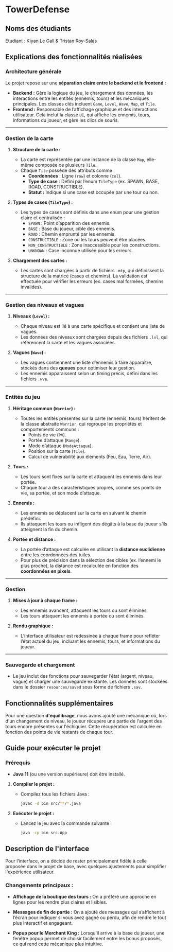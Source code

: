 # TowerDefense

## Noms des étudiants
Etudiant : Kiyan Le Gall & Tristan Roy-Salas

## Explications des fonctionnalités réalisées

### Architecture générale

Le projet repose sur une **séparation claire entre le backend et le frontend** :
- **Backend :** Gère la logique du jeu, le chargement des données, les interactions entre les entités (ennemis, tours) et les mécaniques principales. Les classes clés incluent `Game`, `Level`, `Wave`, `Map`, et `Tile`.
- **Frontend :** Responsable de l’affichage graphique et des interactions utilisateur. Cela inclut la classe `UI`, qui affiche les ennemis, tours, informations du joueur, et gère les clics de souris.

---

### Gestion de la carte

1. **Structure de la carte :**
   - La carte est représentée par une instance de la classe `Map`, elle-même composée de plusieurs `Tile`.
   - Chaque `Tile` possède des attributs comme :
     - **Coordonnées** : Ligne (`row`) et colonne (`col`).
     - **Type de case** : Défini par l’enum `TileType` (ex. SPAWN, BASE, ROAD, CONSTRUCTIBLE).
     - **Statut :** Indique si une case est occupée par une tour ou non.

2. **Types de cases (`TileType`) :**
   - Les types de cases sont définis dans une enum pour une gestion claire et centralisée :
     - `SPAWN` : Point d’apparition des ennemis.
     - `BASE` : Base du joueur, cible des ennemis.
     - `ROAD` : Chemin emprunté par les ennemis.
     - `CONSTRUCTIBLE` : Zone où les tours peuvent être placées.
     - `NON_CONSTRUCTIBLE` : Zone inaccessible pour les constructions.
     - `UNKNOWN` : Case inconnue utilisée pour les erreurs.

3. **Chargement des cartes :**
   - Les cartes sont chargées à partir de fichiers `.mtp`, qui définissent la structure de la matrice (cases et chemins). La validation est effectuée pour vérifier les erreurs (ex. cases mal formées, chemins invalides).

---

### Gestion des niveaux et vagues

1. **Niveaux (`Level`) :**
   - Chaque niveau est lié à une carte spécifique et contient une liste de vagues.
   - Les données des niveaux sont chargées depuis des fichiers `.lvl`, qui référencent la carte et les vagues associées.

2. **Vagues (`Wave`) :**
   - Les vagues contiennent une liste d’ennemis à faire apparaître, stockés dans des **queues** pour optimiser leur gestion.
   - Les ennemis apparaissent selon un timing précis, défini dans les fichiers `.wve`.

---

### Entités du jeu

1. **Héritage commun (`Warrior`) :**
   - Toutes les entités présentes sur la carte (ennemis, tours) héritent de la classe abstraite `Warrior`, qui regroupe les propriétés et comportements communs :
     - Points de vie (`PV`).
     - Portée d’attaque (`Range`).
     - Mode d’attaque (`ModeAttaque`).
     - Position sur la carte (`Tile`).
     - Calcul de vulnérabilité aux éléments (Feu, Eau, Terre, Air).

2. **Tours :**
   - Les tours sont fixes sur la carte et attaquent les ennemis dans leur portée.
   - Chaque tour a des caractéristiques propres, comme ses points de vie, sa portée, et son mode d’attaque.

3. **Ennemis :**
   - Les ennemis se déplacent sur la carte en suivant le chemin prédéfini.
   - Ils attaquent les tours ou infligent des dégâts à la base du joueur s’ils atteignent la fin du chemin.

4. **Portée et distance :**
   - La portée d’attaque est calculée en utilisant la **distance euclidienne** entre les coordonnées des tuiles.
   - Pour plus de précision dans la sélection des cibles (ex. l’ennemi le plus proche), la distance est recalculée en fonction des **coordonnées en pixels**.

---

### Gestion 

1. **Mises à jour à chaque frame :**
   - Les ennemis avancent, attaquent les tours ou sont éliminés.
   - Les tours attaquent les ennemis à portée ou sont éliminés.

2. **Rendu graphique :**
   - L’interface utilisateur est redessinée à chaque frame pour refléter l’état actuel du jeu, incluant les ennemis, tours, et informations du joueur.

---

### Sauvegarde et chargement

- Le jeu inclut des fonctions pour sauvegarder l’état (argent, niveau, vague) et charger une sauvegarde existante. Les données sont stockées dans le dossier `resources/saved` sous forme de fichiers `.sav`.


## Fonctionnalités supplémentaires
Pour une question **d'équilibrage**, nous avons ajouté une mécanique où, lors d'un changement de niveau, le joueur récupère une partie de l'argent des tours encore présentes sur l'échiquier. Cette récupération est calculée en fonction des points de vie restants de chaque tour.

## Guide pour exécuter le projet


### Prérequis
- **Java 11** (ou une version supérieure) doit être installé.


1. **Compiler le projet :**
   - Compilez tous les fichiers Java :
     ```bash
     javac -d bin src/**/*.java
     ```

2. **Exécuter le projet :**
   - Lancez le jeu avec la commande suivante :
     ```bash
     java -cp bin src.App
     ```



## Description de l'interface

Pour l’interface, on a décidé de rester principalement fidèle à celle proposée dans le projet de base, avec quelques ajustements pour simplifier l'expérience utilisateur.

### Changements principaux :
- **Affichage de la boutique des tours :** On a préféré une approche en lignes pour les rendre plus claires et lisibles. 

- **Messages de fin de partie :** On a ajouté des messages qui s’affichent à l’écran pour indiquer si vous avez gagné ou perdu, afin de rendre le tout plus interactif et engageant.

- **Popup pour le Merchant King :** Lorsqu'il arrive à la base du joueur, une fenêtre popup  permet de choisir facilement entre les bonus proposés, ce qui rend cette mécanique plus intuitive.

